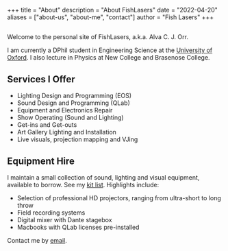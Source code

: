 +++
title = "About"
description = "About FishLasers"
date = "2022-04-20"
aliases = ["about-us", "about-me", "contact"]
author = "Fish Lasers"
+++

##

Welcome to the personal site of FishLasers, a.k.a. Alva C. J. Orr.

I am currently a DPhil student in Engineering Science at the [University of Oxford](https://www.physics.ox.ac.uk/our-people/orra). I also lecture in Physics at New College and Brasenose College.

## Services I Offer

* Lighting Design and Programming (EOS)
* Sound Design and Programming (QLab)
* Equipment and Electronics Repair
* Show Operating (Sound and Lighting)
* Get-ins and Get-outs
* Art Gallery Lighting and Installation
* Live visuals, projection mapping and VJing

## Equipment Hire

I maintain a small collection of sound, lighting and visual equipment, available to borrow. See my [kit list](/equipment). Highlights include:

* Selection of professional HD projectors, ranging from ultra-short to long throw
* Field recording systems
* Digital mixer with Dante stagebox
* Macbooks with QLab licenses pre-installed

Contact me by [email](mailto:mailbox@fishlasers.co.uk).





